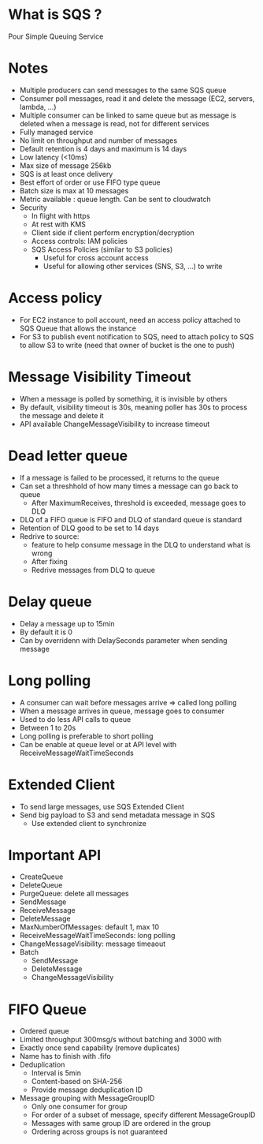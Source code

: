 # What is SQS ?

Pour Simple Queuing Service

# Notes

* Multiple producers can send messages to the same SQS queue
* Consumer poll messages, read it and delete the message (EC2, servers, lambda, ...)
* Multiple consumer can be linked to same queue but as message is deleted when a message is read, not for different services
* Fully managed service
* No limit on throughput and number of messages
* Default retention is 4 days and maximum is 14 days
* Low latency (<10ms)
* Max size of message 256kb
* SQS is at least once delivery
* Best effort of order or use FIFO type queue
* Batch size is max at 10 messages
* Metric available : queue length. Can be sent to cloudwatch
* Security
    * In flight with https
    * At rest with KMS
    * Client side if client perform encryption/decryption
    * Access controls: IAM policies
    * SQS Access Policies (similar to S3 policies)
        * Useful for cross account access
        * Useful for allowing other services (SNS, S3, ...) to write

# Access policy

* For EC2 instance to poll account, need an access policy attached to SQS Queue that allows the instance
* For S3 to publish event notification to SQS, need to attach policy to SQS to allow S3 to write (need that owner of bucket is the one to push)

# Message Visibility Timeout

* When a message is polled by something, it is invisible by others
* By default, visibility timeout is 30s, meaning poller has 30s to process the message and delete it
* API available ChangeMessageVisibility to increase timeout

# Dead letter queue

* If a message is failed to be processed, it returns to the queue
* Can set a threshhold of how many times a message can go back to queue
    * After MaximumReceives, threshold is exceeded, message goes to DLQ
* DLQ of a FIFO queue is FIFO and DLQ of standard queue is standard
* Retention of DLQ good to be set to 14 days
* Redrive to source: 
    * feature to help consume message in the DLQ to understand what is wrong
    * After fixing
    * Redrive messages from DLQ to queue

# Delay queue

* Delay a message up to 15min
* By default it is 0
* Can by overridenn with DelaySeconds parameter when sending message

# Long polling

* A consumer can wait before messages arrive => called long polling
* When a message arrives in queue, message goes to consumer
* Used to do less API calls to queue
* Between 1 to 20s
* Long polling is preferable to short polling
* Can be enable at queue level or at API level with ReceiveMessageWaitTimeSeconds

# Extended Client

* To send large messages, use SQS Extended Client
* Send big payload to S3 and send metadata message in SQS
    * Use extended client to synchronize

# Important API

* CreateQueue
* DeleteQueue
* PurgeQueue: delete all messages
* SendMessage
* ReceiveMessage
* DeleteMessage
* MaxNumberOfMessages: default 1, max 10
* ReceiveMessageWaitTimeSeconds: long polling
* ChangeMessageVisibility: message timeaout
* Batch
    * SendMessage
    * DeleteMessage
    * ChangeMessageVisibility

# FIFO Queue

* Ordered queue
* Limited throughput 300msg/s without batching and 3000 with
* Exactly once send capability (remove duplicates)
* Name has to finish with .fifo
* Deduplication
    * Interval is 5min
    * Content-based on SHA-256
    * Provide message deduplication ID
* Message grouping with MessageGroupID
    * Only one consumer for group
    * For order of a subset of message, specify different MessageGroupID
    * Messages with same group ID are ordered in the group
    * Ordering across groups is not guaranteed